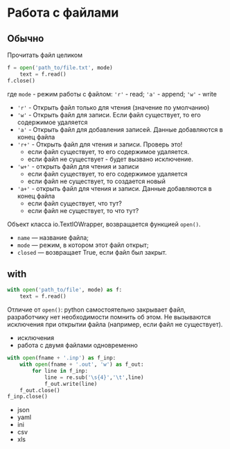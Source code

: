 # Работа с файлами

## Обычно

Прочитать файл целиком

``` python
f = open('path_to/file.txt', mode)
    text = f.read()
f.close()
```
где `mode` - режим работы с файлом: `'r'` - read; `'a'` - append; `'w'` - write

- `'r'` - Открыть файл только для чтения (значение по умолчанию)
- `'w'` - Открыть файл для записи. Если файл существует, то его содержимое удаляется
- `'a'` - Открыть файл для добавления записей. Данные добавляются в конец файла
- `'r+'` - Открыть файл для чтения и записи. <span class="warn">Проверь это!</span>
    - если файл существует, то его содержимое удаляется.
    - если файл не существует - будет вызвано исключение. 
- `'w+'` - открыть файл для чтения и записи
    - если файл существует, то его содержимое удаляется
    - если файл не существует, то создается новый
- `'a+'` - открыть файл для чтения и записи. Данные добавляются в конец файла
    - если файл существует, <span class="ques">что тут?</span>
    - если файл не существует, то <span class="ques">что тут?</span>

Объект класса io.TextIOWrapper, возвращается функцией `open()`.

- `name` — название файла;
- `mode` — режим, в котором этот файл открыт;
- `closed` — возвращает True, если файл был закрыт.


## with

``` python
with open('path_to/file', mode) as f:
    text = f.read()
```

Отличие от `open()`: python самостоятельно закрывает файл, разработчику нет необходимости помнить об этом. Не вызываются исключения при открытии файла (например, если файл не существует).


- исключения
- работа с двумя файлами одновременно

``` python
with open(fname + '.inp') as f_inp:
	with open(fname + '.out', 'w') as f_out:
		for line in f_inp:
			line = re.sub('\s{4}','\t',line)
			f_out.write(line)
	f_out.close()
f_inp.close()
```

- json
- yaml
- ini
- csv
- xls

